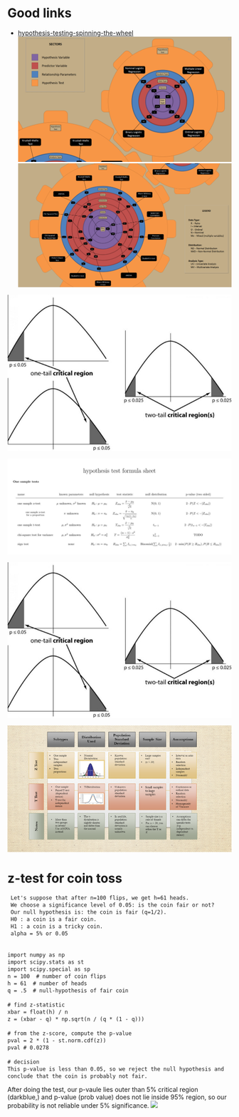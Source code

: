 # Good links
- [hypothesis-testing-spinning-the-wheel](https://nikolanews.com/statistical-hypothesis-testing-spinning-the-wheel/)
![](../../images/hypothesis_wheel1.png)
![](../../images/hypothesis_wheel2.png)

![](../../images/p_value_1_2_tails.jpeg)


![](../../images/hypothesis_tests.png)

![](../../images/p_value_1_2_tails.jpeg)

![](../../images/zTest_tTest.png)


# z-test for coin toss
```
 Let's suppose that after n=100 flips, we get h=61 heads. 
 We choose a significance level of 0.05: is the coin fair or not? 
 Our null hypothesis is: the coin is fair (q=1/2).
 H0 : a coin is a fair coin.
 H1 : a coin is a tricky coin.
 alpha = 5% or 0.05
 
 
import numpy as np
import scipy.stats as st
import scipy.special as sp
n = 100  # number of coin flips
h = 61  # number of heads
q = .5  # null-hypothesis of fair coin

# find z-statistic
xbar = float(h) / n
z = (xbar - q) * np.sqrt(n / (q * (1 - q)))

# from the z-score, compute the p-value 
pval = 2 * (1 - st.norm.cdf(z))
pval # 0.0278

# decision
This p-value is less than 0.05, so we reject the null hypothesis and 
conclude that the coin is probably not fair.
```
After doing the test, our p-vaule lies outer than 5% critical region (darkblue,) and p-value (prob value) does
not lie inside 95% region, so our probability is not reliable under 5% significance.
![](../images/gaussian_95_5.png)
